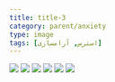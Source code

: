 ```yaml
---
title: title-3
category: parent/anxiety
type: image
tags: [استرس, آرامسازی]
---
```


![](../../static/images/stress-t-1.png)
![](../../static/images/stress-t-2.png)
![](../../static/images/stress-t-3.png)
![](../../static/images/stress-t-4.png)
![](../../static/images/stress-t-5.png)
![](../../static/images/stress-t-6.png)
